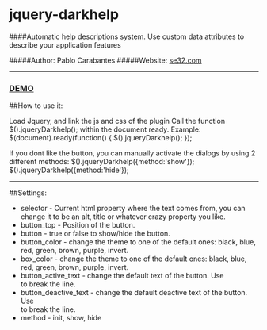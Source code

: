 # jquery-darkhelp
####Automatic help descriptions system. Use custom data attributes to describe your application features

#####Author: Pablo Carabantes 
#####Website: [se32.com](http://www.se32.com)
***

### [DEMO](http://www.se32.com/darkhelp/example.html)

##How to use it:

Load Jquery, and link  the js and css of the plugin
Call the function $().jqueryDarkhelp(); within the document ready. Example:
    $(document).ready(function() {
    $().jqueryDarkhelp();
    });

If you dont like the button, you can manually activate the dialogs by using 2 different methods:
    $().jqueryDarkhelp({method:'show'});
    $().jqueryDarkhelp({method:'hide'});
***
##Settings:
*  selector - Current html property where the text comes from, you can change it to be an alt, title or whatever crazy property you like.
*  button_top - Position of the button.
*  button - true or false to show/hide the button.
*  button_color - change the theme to one of the default ones: black, blue, red, green, brown, purple, invert.
*  box_color - change the theme to one of the default ones: black, blue, red, green, brown, purple, invert.
*  button_active_text - change the default text of the button. Use <br/> to break the line.
*  button_deactive_text - change the default deactive text of the button. Use <br/> to break the line.
*  method - init, show, hide
